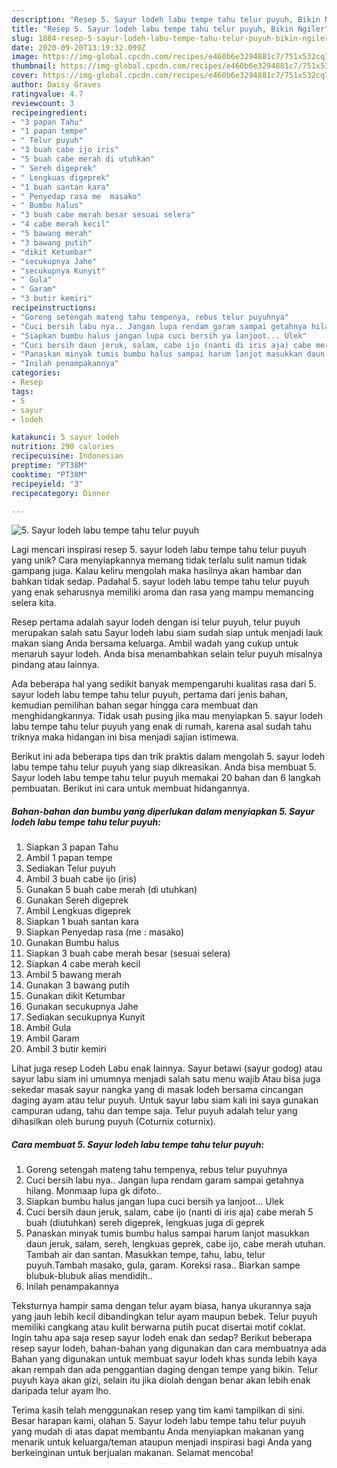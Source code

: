 ```yaml
---
description: "Resep 5. Sayur lodeh labu tempe tahu telur puyuh, Bikin Ngiler"
title: "Resep 5. Sayur lodeh labu tempe tahu telur puyuh, Bikin Ngiler"
slug: 1884-resep-5-sayur-lodeh-labu-tempe-tahu-telur-puyuh-bikin-ngiler
date: 2020-09-20T13:19:32.099Z
image: https://img-global.cpcdn.com/recipes/e460b6e3294881c7/751x532cq70/5-sayur-lodeh-labu-tempe-tahu-telur-puyuh-foto-resep-utama.jpg
thumbnail: https://img-global.cpcdn.com/recipes/e460b6e3294881c7/751x532cq70/5-sayur-lodeh-labu-tempe-tahu-telur-puyuh-foto-resep-utama.jpg
cover: https://img-global.cpcdn.com/recipes/e460b6e3294881c7/751x532cq70/5-sayur-lodeh-labu-tempe-tahu-telur-puyuh-foto-resep-utama.jpg
author: Daisy Graves
ratingvalue: 4.7
reviewcount: 3
recipeingredient:
- "3 papan Tahu"
- "1 papan tempe"
- " Telur puyuh"
- "3 buah cabe ijo iris"
- "5 buah cabe merah di utuhkan"
- " Sereh digeprek"
- " Lengkuas digeprek"
- "1 buah santan kara"
- " Penyedap rasa me  masako"
- " Bumbu halus"
- "3 buah cabe merah besar sesuai selera"
- "4 cabe merah kecil"
- "5 bawang merah"
- "3 bawang putih"
- "dikit Ketumbar"
- "secukupnya Jahe"
- "secukupnya Kunyit"
- " Gula"
- " Garam"
- "3 butir kemiri"
recipeinstructions:
- "Goreng setengah mateng tahu tempenya, rebus telur puyuhnya"
- "Cuci bersih labu nya.. Jangan lupa rendam garam sampai getahnya hilang. Monmaap lupa gk difoto.."
- "Siapkan bumbu halus jangan lupa cuci bersih ya lanjoot... Ulek"
- "Cuci bersih daun jeruk, salam, cabe ijo (nanti di iris aja) cabe merah 5 buah (diutuhkan) sereh digeprek, lengkuas juga di geprek"
- "Panaskan minyak tumis bumbu halus sampai harum lanjot masukkan daun jeruk, salam, sereh, lengkuas geprek, cabe ijo, cabe merah utuhan. Tambah air dan santan. Masukkan tempe, tahu, labu, telur puyuh.Tambah masako, gula, garam. Koreksi rasa.. Biarkan sampe blubuk-blubuk alias mendidih.."
- "Inilah penampakannya"
categories:
- Resep
tags:
- 5
- sayur
- lodeh

katakunci: 5 sayur lodeh 
nutrition: 290 calories
recipecuisine: Indonesian
preptime: "PT38M"
cooktime: "PT38M"
recipeyield: "3"
recipecategory: Dinner

---
```



![5. Sayur lodeh labu tempe tahu telur puyuh](https://img-global.cpcdn.com/recipes/e460b6e3294881c7/751x532cq70/5-sayur-lodeh-labu-tempe-tahu-telur-puyuh-foto-resep-utama.jpg)

Lagi mencari inspirasi resep 5. sayur lodeh labu tempe tahu telur puyuh yang unik? Cara menyiapkannya memang tidak terlalu sulit namun tidak gampang juga. Kalau keliru mengolah maka hasilnya akan hambar dan bahkan tidak sedap. Padahal 5. sayur lodeh labu tempe tahu telur puyuh yang enak seharusnya memiliki aroma dan rasa yang mampu memancing selera kita.

Resep pertama adalah sayur lodeh dengan isi telur puyuh, telur puyuh merupakan salah satu Sayur lodeh labu siam sudah siap untuk menjadi lauk makan siang Anda bersama keluarga. Ambil wadah yang cukup untuk menaruh sayur lodeh. Anda bisa menambahkan selain telur puyuh misalnya pindang atau lainnya.

Ada beberapa hal yang sedikit banyak mempengaruhi kualitas rasa dari 5. sayur lodeh labu tempe tahu telur puyuh, pertama dari jenis bahan, kemudian pemilihan bahan segar hingga cara membuat dan menghidangkannya. Tidak usah pusing jika mau menyiapkan 5. sayur lodeh labu tempe tahu telur puyuh yang enak di rumah, karena asal sudah tahu triknya maka hidangan ini bisa menjadi sajian istimewa.


Berikut ini ada beberapa tips dan trik praktis dalam mengolah 5. sayur lodeh labu tempe tahu telur puyuh yang siap dikreasikan. Anda bisa membuat 5. Sayur lodeh labu tempe tahu telur puyuh memakai 20 bahan dan 6 langkah pembuatan. Berikut ini cara untuk membuat hidangannya.

<!--inarticleads1-->

##### Bahan-bahan dan bumbu yang diperlukan dalam menyiapkan 5. Sayur lodeh labu tempe tahu telur puyuh:

1. Siapkan 3 papan Tahu
1. Ambil 1 papan tempe
1. Sediakan  Telur puyuh
1. Ambil 3 buah cabe ijo (iris)
1. Gunakan 5 buah cabe merah (di utuhkan)
1. Gunakan  Sereh digeprek
1. Ambil  Lengkuas digeprek
1. Siapkan 1 buah santan kara
1. Siapkan  Penyedap rasa (me : masako)
1. Gunakan  Bumbu halus
1. Siapkan 3 buah cabe merah besar (sesuai selera)
1. Siapkan 4 cabe merah kecil
1. Ambil 5 bawang merah
1. Gunakan 3 bawang putih
1. Gunakan dikit Ketumbar
1. Gunakan secukupnya Jahe
1. Sediakan secukupnya Kunyit
1. Ambil  Gula
1. Ambil  Garam
1. Ambil 3 butir kemiri


Lihat juga resep Lodeh Labu enak lainnya. Sayur betawi (sayur godog) atau sayur labu siam ini umumnya menjadi salah satu menu wajib Atau bisa juga sekedar masak sayur nangka yang di masak lodeh bersama cincangan daging ayam atau telur puyuh. Untuk sayur labu siam kali ini saya gunakan campuran udang, tahu dan tempe saja. Telur puyuh adalah telur yang dihasilkan oleh burung puyuh (Coturnix coturnix). 

<!--inarticleads2-->

##### Cara membuat 5. Sayur lodeh labu tempe tahu telur puyuh:

1. Goreng setengah mateng tahu tempenya, rebus telur puyuhnya
1. Cuci bersih labu nya.. Jangan lupa rendam garam sampai getahnya hilang. Monmaap lupa gk difoto..
1. Siapkan bumbu halus jangan lupa cuci bersih ya lanjoot... Ulek
1. Cuci bersih daun jeruk, salam, cabe ijo (nanti di iris aja) cabe merah 5 buah (diutuhkan) sereh digeprek, lengkuas juga di geprek
1. Panaskan minyak tumis bumbu halus sampai harum lanjot masukkan daun jeruk, salam, sereh, lengkuas geprek, cabe ijo, cabe merah utuhan. Tambah air dan santan. Masukkan tempe, tahu, labu, telur puyuh.Tambah masako, gula, garam. Koreksi rasa.. Biarkan sampe blubuk-blubuk alias mendidih..
1. Inilah penampakannya


Teksturnya hampir sama dengan telur ayam biasa, hanya ukurannya saja yang jauh lebih kecil dibandingkan telur ayam maupun bebek. Telur puyuh memiliki cangkang atau kulit berwarna putih pucat disertai motif coklat. Ingin tahu apa saja resep sayur lodeh enak dan sedap? Berikut beberapa resep sayur lodeh, bahan-bahan yang digunakan dan cara membuatnya ada Bahan yang digunakan untuk membuat sayur lodeh khas sunda lebih kaya akan rempah dan ada penggantian daging dengan tempe yang bikin. Telur puyuh kaya akan gizi, selain itu jika diolah dengan benar akan lebih enak daripada telur ayam lho. 

Terima kasih telah menggunakan resep yang tim kami tampilkan di sini. Besar harapan kami, olahan 5. Sayur lodeh labu tempe tahu telur puyuh yang mudah di atas dapat membantu Anda menyiapkan makanan yang menarik untuk keluarga/teman ataupun menjadi inspirasi bagi Anda yang berkeinginan untuk berjualan makanan. Selamat mencoba!
